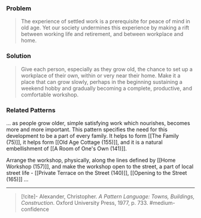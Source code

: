 ### Problem
>The experience of settled work is a prerequisite for peace of mind in old age. Yet our society undermines this experience by making a rift between working life and retirement, and between workplace and home.

### Solution
>Give each person, especially as they grow old, the chance to set up a workplace of their own, within or very near their home. Make it a place that can grow slowly, perhaps in the beginning sustaining a weekend hobby and gradually becoming a complete, productive, and comfortable workshop.

### Related Patterns
... as people grow older, simple satisfying work which nourishes, becomes more and more important. This pattern specifies the need for this development to be a part of every family. It helps to form [[The Family (75)]], it helps form [[Old Age Cottage (155)]], and it is a natural embellishment of [[A Room of One's Own (141)]].

Arrange the workshop, physically, along the lines defined by [[Home Workshop (157)]], and make the workshop open to the street, a part of local street life - [[Private Terrace on the Street (140)]], [[Opening to the Street (165)]] ...

---
> [!cite]- Alexander, Christopher. _A Pattern Language: Towns, Buildings, Construction_. Oxford University Press, 1977, p. 733.
> #medium-confidence 